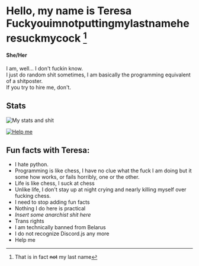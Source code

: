 # Hello, my name is Teresa Fuckyouimnotputtingmylastnameheresuckmycock [^lastname]
#### She/Her
I am, well... I don't fuckin know.  
I just do random shit sometimes, I am basically the programming equivalent of a shitposter.  
If you try to hire me, don't. 
## Stats
![My stats and shit](https://github-readme-stats.vercel.app/api?username=ComradeYellowCitrusFruit&show_icons=true&theme=github_dark&count_private=true&hide=stars)


[![Help me](https://github-readme-stats.vercel.app/api/top-langs/?username=ComradeYellowCitrusFruit&layout=compact&theme=github_dark)](https://github.com/anuraghazra/github-readme-stats)
## Fun facts with Teresa:
- I hate python.  
- Programming is like chess, I have no clue what the fuck I am doing but it some how works, or fails horribly, one or the other.  
- Life is like chess, I suck at chess  
- Unlike life, I don't stay up at night crying and nearly killing myself over fucking chess.
- I need to stop adding fun facts
- Nothing I do here is practical
- *Insert some anarchist shit here*
- Trans rights 
- I am technically banned from Belarus
- I do not recognize Discord.js any more
- Help me

[^lastname]: That is in fact ~~not~~ my last name
